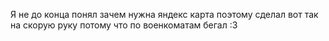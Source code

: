 Я не до конца понял зачем нужна яндекс карта поэтому сделал вот так на скорую руку потому что по военкоматам бегал :3
